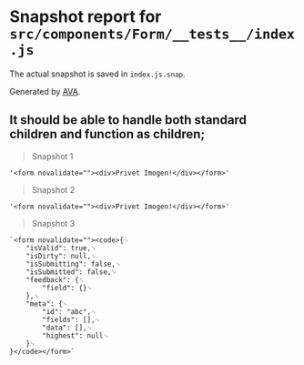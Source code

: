 # Snapshot report for `src/components/Form/__tests__/index.js`

The actual snapshot is saved in `index.js.snap`.

Generated by [AVA](https://avajs.dev).

## It should be able to handle both standard children and function as children;

> Snapshot 1

    '<form novalidate=""><div>Privet Imogen!</div></form>'

> Snapshot 2

    '<form novalidate=""><div>Privet Imogen!</div></form>'

> Snapshot 3

    `<form novalidate=""><code>{␊
    	"isValid": true,␊
    	"isDirty": null,␊
    	"isSubmitting": false,␊
    	"isSubmitted": false,␊
    	"feedback": {␊
    		"field": {}␊
    	},␊
    	"meta": {␊
    		"id": "abc",␊
    		"fields": [],␊
    		"data": [],␊
    		"highest": null␊
    	}␊
    }</code></form>`
